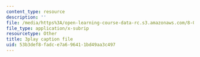 ```yaml
---
content_type: resource
description: ''
file: /media/https%3A/open-learning-course-data-rc.s3.amazonaws.com/8-01sc-classical-mechanics-fall-2016/53b3def8fadce7a696411bd49aa3c497_2guwjwIHmGg.srt
file_type: application/x-subrip
resourcetype: Other
title: 3play caption file
uid: 53b3def8-fadc-e7a6-9641-1bd49aa3c497
---
```


